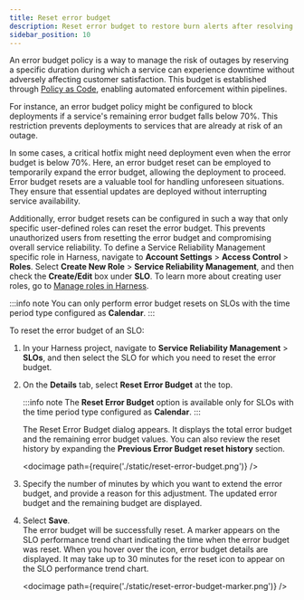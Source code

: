 ```yaml
---
title: Reset error budget
description: Reset error budget to restore burn alerts after resolving issues that previously depleted the error budget.
sidebar_position: 10
---
```


An error budget policy is a way to manage the risk of outages by reserving a specific duration during which a service can experience downtime without adversely affecting customer satisfaction. This budget is established through [Policy as Code](/docs/service-reliability-management/slo-driven-deployment-governance), enabling automated enforcement within pipelines.

For instance, an error budget policy might be configured to block deployments if a service's remaining error budget falls below 70%. This restriction prevents deployments to services that are already at risk of an outage.

In some cases, a critical hotfix might need deployment even when the error budget is below 70%. Here, an error budget reset can be employed to temporarily expand the error budget, allowing the deployment to proceed. Error budget resets are a valuable tool for handling unforeseen situations. They ensure that essential updates are deployed without interrupting service availability. 

Additionally, error budget resets can be configured in such a way that only specific user-defined roles can reset the error budget. This prevents unauthorized users from resetting the error budget and compromising overall service reliability. To define a Service Reliability Management specific role in Harness, navigate to **Account Settings** > **Access Control** > **Roles**. Select **Create New Role** > **Service Reliability Management**, and then check the **Create/Edit** box under **SLO**. To learn more about creating user roles, go to [Manage roles in Harness](/docs/platform/role-based-access-control/add-manage-roles/#manage-roles-in-harness).



:::info note
You can only perform error budget resets on SLOs with the time period type configured as **Calendar**.
:::


To reset the error budget of an SLO:

1. In your Harness project, navigate to **Service Reliability Management** > **SLOs**, and then select the SLO for which you need to reset the error budget.

2. On the **Details** tab, select **Reset Error Budget** at the top.
   
   :::info note
   The **Reset Error Budget** option is available only for SLOs with the time period type configured as **Calendar**.
   :::

   The Reset Error Budget dialog appears. It displays the total error budget and the remaining error budget values. You can also review the reset history by expanding the **Previous Error Budget reset history** section.

   <docimage path={require('./static/reset-error-budget.png')} />

3. Specify the number of minutes by which you want to extend the error budget, and provide a reason for this adjustment. The updated error budget and the remaining budget are displayed.

4. Select **Save**.  
   The error budget will be successfully reset. A marker appears on the SLO performance trend chart indicating the time when the error budget was reset. When you hover over the icon, error budget details are displayed. It may take up to 30 minutes for the reset icon to appear on the SLO performance trend chart.

   <docimage path={require('./static/reset-error-budget-marker.png')} />

   